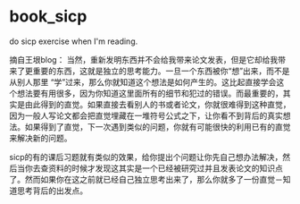 # book_sicp

do sicp exercise when I'm reading.


摘自王垠blog：
当然，重新发明东西并不会给我带来论文发表，但是它却给我带来了更重要的东西，这就是独立的思考能力。一旦一个东西被你“想”出来，而不是从别人那里 “学”过来，那么你就知道这个想法是如何产生的。这比起直接学会这个想法要有用很多，因为你知道这里面所有的细节和犯过的错误。而最重要的，其实是由此得到的直觉。如果直接去看别人的书或者论文，你就很难得到这种直觉，因为一般人写论文都会把直觉埋藏在一堆符号公式之下，让你看不到背后的真实想法。如果得到了直觉，下一次遇到类似的问题，你就有可能很快的利用已有的直觉来解决新的问题。


sicp的有的课后习题就有类似的效果，给你提出个问题让你先自己想办法解决，然后当你去查资料的时候才发现这其实是一个已经被研究过并且发表论文的知识点了。然而如果你在这之前就已经自己独立思考出来了，那么你就多了一份直觉－知道思考背后的出发点。
